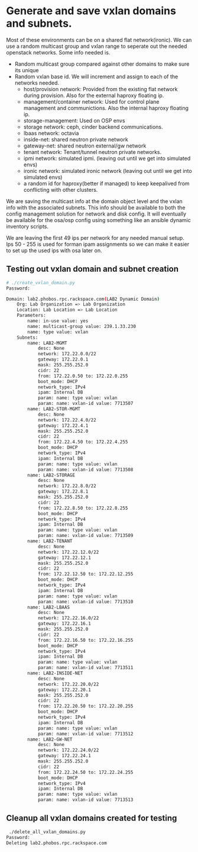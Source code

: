 # Generate and save vxlan domains and subnets.

Most of these environments can be on a shared flat network(ironic).  We can use a random multicast group and vxlan range to seperate out
the needed openstack networks. Some info needed is.

* Random multicast group compared against other domains to make sure its unique
* Random vxlan base id. We will increment and assign to each of the networks needed.
  * host/provision network: Provided from the existing flat network during provision. Also for the external haproxy floating ip.
  * management/container network:  Used for control plane management and communictions. Also the internal haproxy floating ip.
  * storage-management: Used on OSP envs
  * storage network: ceph, cinder backend communications.
  * lbaas network: octavia
  * inside-net: shared neutron private network
  * gateway-net: shared neutron external/gw network
  * tenant network: Tenant/tunnel neutron private networks.
  * ipmi network: simulated ipmi. (leaving out until we get into simulated envs)
  * ironic network: simulated ironic network (leaving out until we get into simulated envs)
  * a random id for haproxy(better if managed) to keep keepalived from conflicting with other clusters.

We are saving the multicast info at the domain object level and the vxlan info with the associated subnets. This info
should be available to both the config management solution for network and disk config.  It will eventually be available
for the osa/osp config using something like an ansible dynamic inventory scripts.

We are leaving the first 49 ips per network for any needed manual setup.  Ips 50 - 255 is used for forman ipam assignments
so we can make it easier to set up the used ips with osa later on.

## Testing out vxlan domain and subnet creation
```bash
# ./create_vxlan_domain.py 
Password: 

Domain: lab2.phobos.rpc.rackspace.com(LAB2 Dynamic Domain)
	Org: Lab Organization => Lab Organization
	Location: Lab Location => Lab Location
	Parameters:
		name: in-use value: yes
		name: multicast-group value: 239.1.33.230
		name: type value: vxlan
	Subnets:
		name: LAB2-MGMT
			desc: None
			network: 172.22.0.0/22
			gateway: 172.22.0.1
			mask: 255.255.252.0
			cidr: 22
			from: 172.22.0.50 to: 172.22.0.255
			boot_mode: DHCP
			network_type: IPv4
			ipam: Internal DB
			param: name: type value: vxlan
			param: name: vxlan-id value: 7713507
		name: LAB2-STOR-MGMT
			desc: None
			network: 172.22.4.0/22
			gateway: 172.22.4.1
			mask: 255.255.252.0
			cidr: 22
			from: 172.22.4.50 to: 172.22.4.255
			boot_mode: DHCP
			network_type: IPv4
			ipam: Internal DB
			param: name: type value: vxlan
			param: name: vxlan-id value: 7713508
		name: LAB2-STORAGE
			desc: None
			network: 172.22.8.0/22
			gateway: 172.22.8.1
			mask: 255.255.252.0
			cidr: 22
			from: 172.22.8.50 to: 172.22.8.255
			boot_mode: DHCP
			network_type: IPv4
			ipam: Internal DB
			param: name: type value: vxlan
			param: name: vxlan-id value: 7713509
		name: LAB2-TENANT
			desc: None
			network: 172.22.12.0/22
			gateway: 172.22.12.1
			mask: 255.255.252.0
			cidr: 22
			from: 172.22.12.50 to: 172.22.12.255
			boot_mode: DHCP
			network_type: IPv4
			ipam: Internal DB
			param: name: type value: vxlan
			param: name: vxlan-id value: 7713510
		name: LAB2-LBAAS
			desc: None
			network: 172.22.16.0/22
			gateway: 172.22.16.1
			mask: 255.255.252.0
			cidr: 22
			from: 172.22.16.50 to: 172.22.16.255
			boot_mode: DHCP
			network_type: IPv4
			ipam: Internal DB
			param: name: type value: vxlan
			param: name: vxlan-id value: 7713511
		name: LAB2-INSIDE-NET
			desc: None
			network: 172.22.20.0/22
			gateway: 172.22.20.1
			mask: 255.255.252.0
			cidr: 22
			from: 172.22.20.50 to: 172.22.20.255
			boot_mode: DHCP
			network_type: IPv4
			ipam: Internal DB
			param: name: type value: vxlan
			param: name: vxlan-id value: 7713512
		name: LAB2-GW-NET
			desc: None
			network: 172.22.24.0/22
			gateway: 172.22.24.1
			mask: 255.255.252.0
			cidr: 22
			from: 172.22.24.50 to: 172.22.24.255
			boot_mode: DHCP
			network_type: IPv4
			ipam: Internal DB
			param: name: type value: vxlan
			param: name: vxlan-id value: 7713513

```


## Cleanup all vxlan domains created for testing
```bash
 ./delete_all_vxlan_domains.py 
Password: 
Deleting lab2.phobos.rpc.rackspace.com
```
